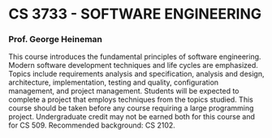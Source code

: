 # CS 3733 - SOFTWARE ENGINEERING
### Prof. George Heineman

This course introduces the fundamental principles of software engineering. Modern software development techniques and life cycles are emphasized. Topics include requirements analysis and specification, analysis and design, architecture, implementation, testing and quality, configuration management, and project management. Students will be expected to complete a project that employs techniques from the topics studied. This course should be taken before any course requiring a large programming project. Undergraduate credit may not be earned both for this course and for CS 509. Recommended background: CS 2102.
